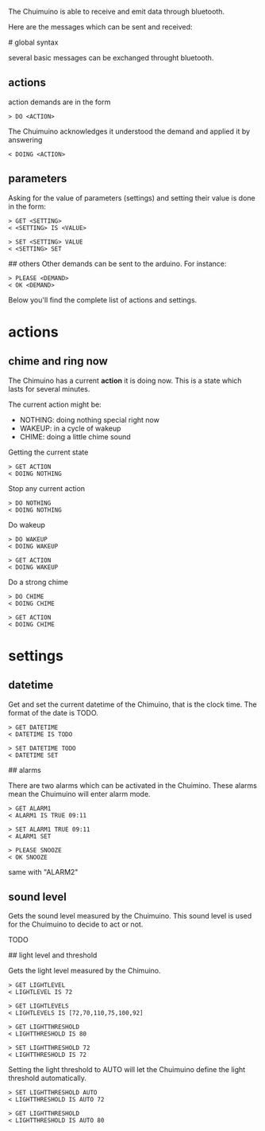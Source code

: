 
The Chuimuino is able to receive and emit data through bluetooth. 

Here are the messages which can be sent and received: 

# global syntax

several basic messages can be exchanged throught bluetooth. 

## actions
action demands are in the form

	> DO <ACTION>

The Chuimuino acknowledges it understood the demand and applied it by answering

	< DOING <ACTION> 

## parameters
Asking for the value of parameters (settings) and setting their value is done in the form:

	> GET <SETTING>
	< <SETTING> IS <VALUE>

	> SET <SETTING> VALUE
	< <SETTING> SET

## others
Other demands can be sent to the arduino. 
For instance:

	> PLEASE <DEMAND>
	< OK <DEMAND>

Below you'll find the complete list of actions and settings.


# actions
## chime and ring now

The Chimuino has a current **action** it is doing now. This is a state 
which lasts for several minutes.

The current action might be:
* NOTHING: doing nothing special right now
* WAKEUP: in a cycle of wakeup
* CHIME: doing a little chime sound

Getting the current state 

	> GET ACTION
	< DOING NOTHING

Stop any current action 

	> DO NOTHING
	< DOING NOTHING

Do wakeup

	> DO WAKEUP
	< DOING WAKEUP

	> GET ACTION
	< DOING WAKEUP 

Do a strong chime

	> DO CHIME
	< DOING CHIME 

	> GET ACTION
	< DOING CHIME 



# settings
## datetime

Get and set the current datetime of the Chimuino, that is the clock time.
The format of the date is TODO. 

    > GET DATETIME
    < DATETIME IS TODO

    > SET DATETIME TODO
    < DATETIME SET

## alarms

There are two alarms which can be activated in the Chuimino.
These alarms mean the Chuimuino will enter alarm mode. 

	> GET ALARM1
	< ALARM1 IS TRUE 09:11

	> SET ALARM1 TRUE 09:11
	< ALARM1 SET

	> PLEASE SNOOZE
	< OK SNOOZE

same with "ALARM2"

## sound level

Gets the sound level measured by the Chuimuino. 
This sound level is used for the Chuimuino to decide to act or not. 

TODO

## light level and threshold

Gets the light level measured by the Chimuino. 

	> GET LIGHTLEVEL
	< LIGHTLEVEL IS 72

	> GET LIGHTLEVELS
	< LIGHTLEVELS IS [72,70,110,75,100,92] 

	> GET LIGHTTHRESHOLD
	< LIGHTTHRESHOLD IS 80

	> SET LIGHTTHRESHOLD 72
	< LIGHTTHRESHOLD IS 72

Setting the light threshold to AUTO will let the Chuimuino define the light threshold automatically.

	> SET LIGHTTHRESHOLD AUTO
	< LIGHTTHRESHOLD IS AUTO 72

	> GET LIGHTTHRESHOLD 
	< LIGHTTHRESHOLD IS AUTO 80

